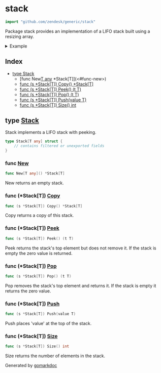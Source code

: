 <!-- Code generated by gomarkdoc. DO NOT EDIT -->

# stack

```go
import "github.com/zendesk/generic/stack"
```

Package stack provides an implementation of a LIFO stack built using a resizing array\.

<details><summary>Example</summary>
<p>

```go
package main

import (
	"fmt"
	"github.com/zendesk/generic/stack"
)

func main() {
	st := stack.New[string]()
	st.Push("foo")
	st.Push("bar")

	fmt.Println(st.Pop())
	fmt.Println(st.Peek())

	st.Push("baz")
	fmt.Println(st.Size())
}
```

#### Output

```
bar
foo
2
```

</p>
</details>

## Index

- [type Stack](<#type-stack>)
  - [func New[T any]() *Stack[T]](<#func-new>)
  - [func (s *Stack[T]) Copy() *Stack[T]](<#func-stackt-copy>)
  - [func (s *Stack[T]) Peek() (t T)](<#func-stackt-peek>)
  - [func (s *Stack[T]) Pop() (t T)](<#func-stackt-pop>)
  - [func (s *Stack[T]) Push(value T)](<#func-stackt-push>)
  - [func (s *Stack[T]) Size() int](<#func-stackt-size>)


## type [Stack](<https://github.com/zendesk/generic/blob/master/stack/stack.go#L6-L8>)

Stack implements a LIFO stack with peeking\.

```go
type Stack[T any] struct {
    // contains filtered or unexported fields
}
```

### func [New](<https://github.com/zendesk/generic/blob/master/stack/stack.go#L11>)

```go
func New[T any]() *Stack[T]
```

New returns an empty stack\.

### func \(\*Stack\[T\]\) [Copy](<https://github.com/zendesk/generic/blob/master/stack/stack.go#L48>)

```go
func (s *Stack[T]) Copy() *Stack[T]
```

Copy returns a copy of this stack\.

### func \(\*Stack\[T\]\) [Peek](<https://github.com/zendesk/generic/blob/master/stack/stack.go#L35>)

```go
func (s *Stack[T]) Peek() (t T)
```

Peek returns the stack's top element but does not remove it\. If the stack is empty the zero value is returned\.

### func \(\*Stack\[T\]\) [Pop](<https://github.com/zendesk/generic/blob/master/stack/stack.go#L24>)

```go
func (s *Stack[T]) Pop() (t T)
```

Pop removes the stack's top element and returns it\. If the stack is empty it returns the zero value\.

### func \(\*Stack\[T\]\) [Push](<https://github.com/zendesk/generic/blob/master/stack/stack.go#L18>)

```go
func (s *Stack[T]) Push(value T)
```

Push places 'value' at the top of the stack\.

### func \(\*Stack\[T\]\) [Size](<https://github.com/zendesk/generic/blob/master/stack/stack.go#L43>)

```go
func (s *Stack[T]) Size() int
```

Size returns the number of elements in the stack\.



Generated by [gomarkdoc](<https://github.com/princjef/gomarkdoc>)

